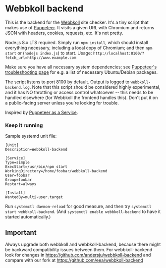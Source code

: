 # Webbkoll backend

This is the backend for the [Webbkoll](https://github.com/andersju/webbkoll) site checker.
It's a tiny script that makes use of [Puppeteer](https://github.com/GoogleChrome/puppeteer).
It visits a given URL with Chromium and returns JSON with headers, cookies, requests, etc.
It's not pretty.

Node.js 8.x LTS required. Simply run `npm install`, which should install everything necessary,
including a local copy of Chromium; and then `npm start` or (`nodejs index.js`) to start.
Usage: `http://localhost:8100/?fetch_url=http://www.example.com`

Make sure you have all necessary system dependencies; see [Puppeteer's troubleshooting page](https://github.com/GoogleChrome/puppeteer/blob/master/docs/troubleshooting.md) for e.g. a list of necessary Ubuntu/Debian packages.

The script listens to port 8100 by default. Output is logged to `webbkoll-backend.log`.
Note that this script should be considered highly experimental, and it has NO throttling
or access control whatsoever -- this needs to be handled elsewhere (for Webbkoll the frontend handles this).
Don't put it on a public-facing server unless you're looking for trouble.

Inspired by [Puppeteer as a Service](https://github.com/GoogleChromeLabs/pptraas.com).

### Keep it running

Sample systemd unit file:

```
[Unit]
Description=Webbkoll-backend

[Service]
Type=simple
ExecStart=/usr/bin/npm start
WorkingDirectory=/home/foobar/webbkoll-backend
User=foobar
Group=foobar
Restart=always

[Install]
WantedBy=multi-user.target
```

Run `systemctl daemon-reload` for good measure, and then try `systemctl start webbkoll-backend`.
(And `systemctl enable webbkoll-backend` to have it started automatically.)

## Important
Always upgrade both webbkoll and webbkoll-backend, because there might be backward compatibility issues between them.
For webbkoll-backend look for changes in https://github.com/andersju/webbkoll-backend and compare with our fork at https://github.com/eea/webbkoll-backend
